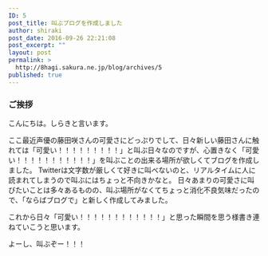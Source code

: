 ```yaml
---
ID: 5
post_title: 叫ぶブログを作成しました
author: shiraki
post_date: 2016-09-26 22:21:08
post_excerpt: ""
layout: post
permalink: >
  http://8hagi.sakura.ne.jp/blog/archives/5
published: true
---
```

### ご挨拶

こんにちは。しらきと言います。

ここ最近声優の藤田咲さんの可愛さにどっぷりでして、日々新しい藤田さんに触れては「可愛い！！！！！！！！！」と叫ぶ日々なのですが、心置きなく「可愛い！！！！！！！！！！！」を叫ぶことの出来る場所が欲しくてブログを作成しました。
Twitterは文字数が厳しくて好きに叫べないのと、リアルタイムに人に読まれてしまうので叫ぶにはちょっと不向きかなと。
日々あまりの可愛さに叫びたいことは多々あるものの、叫ぶ場所がなくてちょっと消化不良気味だったので、「ならばブログで」と新しく作成してみました。

これから日々「可愛い！！！！！！！！！！！！」と思った瞬間を思う様書き連ねていこうと思います。

よーし、叫ぶぞー！！！
